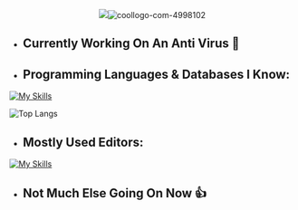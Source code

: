 <p align="center">
 <img src=<"https://imgbb.com/"><img src="https://i.ibb.co/4gms0K7/coollogo-com-4998102.png" alt="coollogo-com-4998102" border="0"></a>
</p>

- ## Currently Working On An Anti Virus 🦠
- ## Programming Languages & Databases I Know:

  
[![My Skills](https://skillicons.dev/icons?i=cs,py,cpp,mongodb,sqlite,firebase)](https://skillicons.dev)

![Top Langs](https://github-readme-stats.vercel.app/api/top-langs/?username=Ohadgips&layout=compact)

- ## Mostly Used Editors:


[![My Skills](https://skillicons.dev/icons?i=vscode,visualstudio)](https://skillicons.dev)
- ## Not Much Else Going On Now 👍
<!--
**Ohadgips/Ohadgips** is a ✨ _special_ ✨ repository because its `README.md` (this file) appears on your GitHub profile.

Here are some ideas to get you started:

- 🔭 I’m currently working on ...
- 🌱 I’m currently learning ...
- 👯 I’m looking to collaborate on ...
- 🤔 I’m looking for help with ...
- 💬 Ask me about ...
- 📫 How to reach me: ...
- 😄 Pronouns: ...
- ⚡ Fun fact: ...
-->
